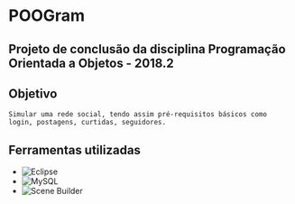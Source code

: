 # POOGram
## Projeto de conclusão da disciplina Programação Orientada a Objetos - 2018.2

## Objetivo
    Simular uma rede social, tendo assim pré-requisitos básicos como login, postagens, curtidas, seguidores.

## Ferramentas utilizadas
-	![Eclipse](https://www.eclipse.org/)
-	![MySQL](https://www.mysql.com/)
-	![Scene Builder](https://gluonhq.com/products/scene-builder/)


